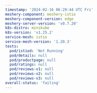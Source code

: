 ```yaml
---
timestamp: '2024-02-16 06:29:44 UTC Fri'
meshery-component: meshery-istio
meshery-component-version: edge
meshery-server-version: 'v0.7.20'
k8s-distro: minikube
k8s-version: 'v1.25.2'
service-mesh: istio
service-mesh-version: '1.20.3'
tests:
  pod/istiod: 'Not Running'
  pod/details: null
  pod/productpage: null
  pod/ratings: null
  pod/reviews-v1: null
  pod/reviews-v2: null
  pod/reviews-v3: null
overall-status: 'failing'
---
```


